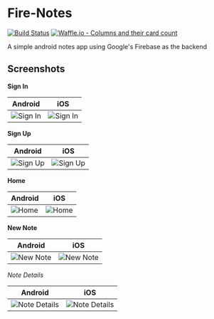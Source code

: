 # Fire-Notes

[![Build Status](https://app.bitrise.io/app/50bd821b817e2fb0/status.svg?token=th2cwV_U9sg4x5IBkoeOdg&branch=master)](https://app.bitrise.io/app/50bd821b817e2fb0) [![Waffle.io - Columns and their card count](https://badge.waffle.io/bolorundurowb/firenotes.svg?columns=all)](https://waffle.io/bolorundurowb/firenotes)

A simple android notes app using Google's Firebase as the backend

## Screenshots
**Sign In**

| Android | iOS|
| --- | --- |
| ![Sign In](https://github.com/bolorundurowb/firenotes/blob/master/Screenshots/android/signin.png) | ![Sign In](https://github.com/bolorundurowb/firenotes/blob/master/Screenshots/ios/signin.png) |

**Sign Up**

| Android | iOS|
| --- | --- |
| ![Sign Up](https://github.com/bolorundurowb/firenotes/blob/master/Screenshots/android/signup.png) | ![Sign Up](https://github.com/bolorundurowb/firenotes/blob/master/Screenshots/ios/signup.png) |

**Home**

| Android | iOS|
| --- | --- |
| ![Home](https://github.com/bolorundurowb/firenotes/blob/master/Screenshots/android/home.png) | ![Home](https://github.com/bolorundurowb/firenotes/blob/master/Screenshots/ios/home.png) |

**New Note**

| Android | iOS|
| --- | --- |
| ![New Note](https://github.com/bolorundurowb/firenotes/blob/master/Screenshots/android/new-note.png) | ![New Note](https://github.com/bolorundurowb/firenotes/blob/master/Screenshots/ios/new-note.png) |

**Note* Details*

| Android | iOS|
| --- | --- |
| ![Note Details](https://github.com/bolorundurowb/firenotes/blob/master/Screenshots/android/note-details.png) | ![Note Details](https://github.com/bolorundurowb/firenotes/blob/master/Screenshots/ios/note-details.png) |
